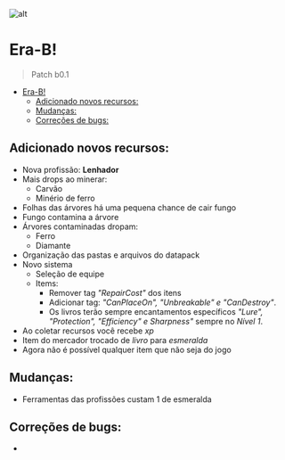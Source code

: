 ![alt](https://image.prntscr.com/image/4Mtc-oh8Sm6sSc08Cle7kg.png)

# Era-B!
> Patch b0.1

- [Era-B!](#era-b)
  - [Adicionado novos recursos:](#adicionado-novos-recursos)
  - [Mudanças:](#mudanças)
  - [Correções de bugs:](#correções-de-bugs)

## Adicionado novos recursos:
- Nova profissão: **Lenhador**
- Mais drops ao minerar:
  - Carvão
  - Minério de ferro
- Folhas das árvores há uma pequena chance de cair fungo
- Fungo contamina a árvore
- Árvores contaminadas dropam:
  - Ferro
  - Diamante
- Organização das pastas e arquivos do datapack
- Novo sistema
  - Seleção de equipe
  - Items:
    - Remover tag *"RepairCost"* dos itens
    - Adicionar tag: *"CanPlaceOn", "Unbreakable" e "CanDestroy"*.
    - Os livros terão sempre encantamentos específicos *"Lure", "Protection", "Efficiency" e Sharpness"* sempre no *Nível 1*.
- Ao coletar recursos você recebe *xp*
- Item do mercador trocado de *livro* para *esmeralda*
- Agora não é possível qualquer item que não seja do jogo

## Mudanças:
- Ferramentas das profissões custam 1 de esmeralda

## Correções de bugs:
- 